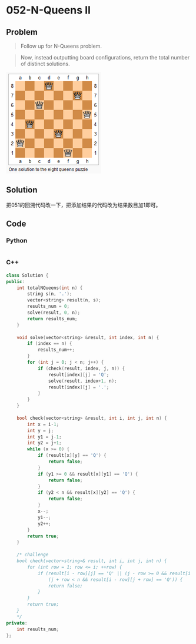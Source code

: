 # 052-N-Queens II

## Problem

> Follow up for N-Queens problem.

> Now, instead outputting board configurations, return the total number of distinct solutions.
>
![8-queens](./images/8-queens.png)

## Solution

把051的回溯代码改一下，把添加结果的代码改为结果数目加1即可。

## Code

### Python

```python

```

### C++

```cpp
class Solution {
public:
    int totalNQueens(int n) {
        string s(n, '.');
        vector<string> result(n, s);
        results_num = 0;
        solve(result, 0, n);
        return results_num;
    }

    void solve(vector<string> &result, int index, int n) {
        if (index == n) {
            results_num++;
        }
        for (int j = 0; j < n; j++) {
            if (check(result, index, j, n)) {
                result[index][j] = 'Q';
                solve(result, index+1, n);
                result[index][j] = '.';
            }
        }
    }

    bool check(vector<string> &result, int i, int j, int n) {
        int x = i-1;
        int y = j;
        int y1 = j-1;
        int y2 = j+1;
        while (x >= 0) {
            if (result[x][y] == 'Q') {
                return false;
            }
            if (y1 >= 0 && result[x][y1] == 'Q') {
                return false;
            }
            if (y2 < n && result[x][y2] == 'Q') {
                return false;
            }
            x--;
            y1--;
            y2++;
        }
        return true;
    }

    /* challenge
    bool check(vector<string>& result, int i, int j, int n) {
        for (int row = 1; row <= i; ++row) {
            if (result[i - row][j] == 'Q' || (j - row >= 0 && result[i - row][j - row] == 'Q') ||
                (j + row < n && result[i - row][j + row] == 'Q')) {
                return false;
            }
        }
        return true;
    }
    */
private:
    int results_num;
};

```
